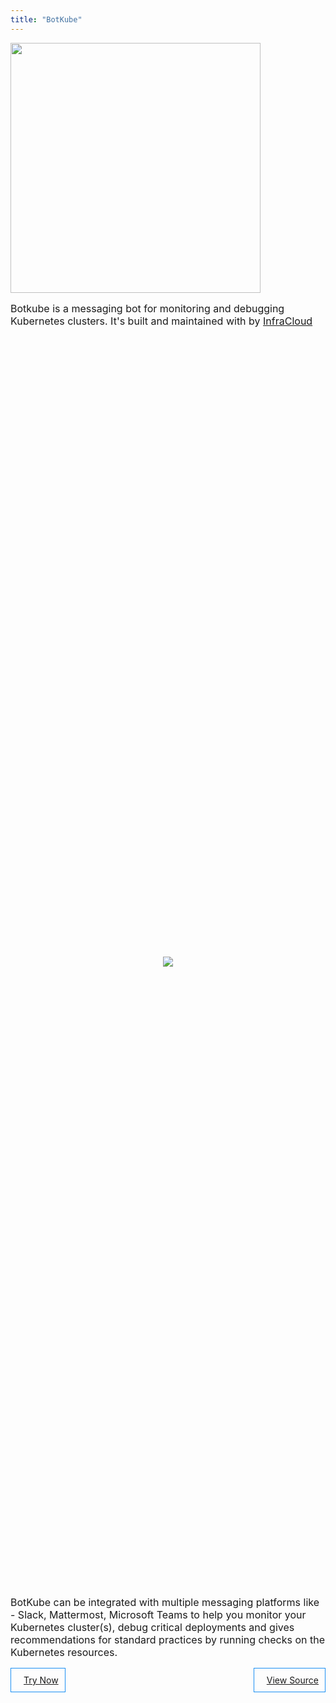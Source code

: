 ```yaml
---
title: "BotKube"
---
```

<style>

a.linkhighlight:hover {
  color: #ffffff;
}

a.linkhighlight {
  color: inherit;
}

a.linkhighlight:hover:after, a.linkhighlight:focus:after {
  width: 0 !important;
}

.desktoptitle {
  float: center;
}

.mobiletitle {
  display: none;
}

.centerimage {
  height: 50%;
  display: block;
  text-align:center;
  display:flex;
  justify-content: center;
  align-items: center;
}

.leftimage {
  width: 48%; float:left; display:inline-block;
}

.rightimage {
  width: 48%; float:right; display:inline-block;
}

.leftfeature {
  width: 48%; float:left; display:inline-block;
}

.centerfeature {
  width: 48%; float:center; display:inline-block;
}

.rightfeature {
  width: 48%; float:right; display:inline-block;
}

.lefttitle {
  float: left;
  border: 1px solid #1C90F3;
  padding: 10px;
}

.righttitle {
  float:right;
  border: 1px solid #1C90F3;
  padding: 10px;
}

.lefttitle i, .righttitle i {
  padding: 0 5px;
}

.lefttitle:hover, .righttitle:hover {
  background-color: #1C90F3;
  color: #ffffff;
  cursor: pointer;
}

.visibledesktop {
  overflow: auto;
  display: flex;
}

.visiblemobile {
  display: none;
}

.fitscreen {
  height: 100vh;
}

.fitscreenmargin {
    margin-top: 3%;
    margin-bottom: 3%;
}

#body-inner {
  margin-bottom: 0px !important;
}

#body .padding {
  padding-bottom: 1rem !important;
}

@media screen and (max-height: 780px) {
  .fitscreen {
    height: 100vh;
    margin-top: -40px;
  }

  .fitscreenmargin {
    margin-top: 1%;
    margin-bottom: 1%;
  }
}

@media screen and (max-width: 600px) {
  .fitscreen {
    height: auto;
    overflow: auto;
    display: block;
  }
  .desktoptitle {
    display: none;
  }
  .mobiletitle {
    display: block;
  }
  .centerimage {
    width: 100%;
    display: block;
    text-align:center;
    display:flex;
    justify-content: center;
    align-items: center;
  }
  .leftimage {
    width: 100%;
  }
  .rightimage {
    width: 100%;
  }
  .leftfeature {
    width: 100%;
  }
  .rightfeature {
    width: 100%;
  }
  .visibledesktop {
    display: none;
  }
  .visiblemobile {
    overflow: auto;
    display: block;
  }
}

</style>

<div class="fitscreen">
  <div class="mobiletitle">
  <a href="/"><img src="/images/botkube-title.jpg"></a>
  </div>
  <div class="desktoptitle">
    <a href="/"><img src="/images/botkube-title.jpg" width="400px" style="margin: auto;"></a>
  </div>
  <p style="font-size:16px;font-weight:400;" class="fitscreenmargin">
  Botkube is a messaging bot for monitoring and debugging Kubernetes clusters. It's built and maintained with <i class="fas fa-heart fa-fw"></i> by <a href="https://infracloud.io">InfraCloud</a>
  </p>
  <div class="centerimage">
    <img src="/images/botkube_multicluster.png" style="max-height:100%;max-width:100%;">
  </div>
  <div>
  <p style="font-size:16px;font-weight:400;" class="fitscreenmargin">
  BotKube can be integrated with multiple messaging platforms like - Slack, Mattermost, Microsoft Teams to help you monitor your Kubernetes cluster(s), debug critical deployments and gives recommendations for standard practices by running checks on the Kubernetes resources.
  </p>
  </div>

  <div>
    <div class="lefttitle">
      <a href="/installation" class="linkhighlight">
        <i class="fas fa-rocket"></i>
        Try Now
      </a>
    </div>
    <div class="righttitle">
      <a href="https://github.com/infracloudio/botkube" class="linkhighlight">
        <i class="fab fa-github"></i>
        View Source
      </a>
    </div>
  </div>
</div>


<h2>What can BotKube do?</h2>
<div class="visibledesktop">
  <div class="leftimage">
    <img src="/images/monitor.gif" style="border-radius:3%;">
  </div>
  <div class="rightimage">
    <h1>Monitor</h1>
    <ul>
      <li>BotKube watches Kubernetes resources and sends a notification to the channel if any event occurs for example a ImagePullBackOff error.</li>
      <li>You can customize the objects and level of events you want to get from Kubernetes cluster.</li>
      <li>You can turn on/off notifications simply by sending a message to @BotKube</li>
    </ul>
  </div>
</div>
<div class="visiblemobile">
  <div class="leftimage">
    <img src="/images/monitor.gif" style="border-radius:3%;">
  </div>
  <div class="rightimage">
    <h1>Monitor</h1>
    <ul>
      <li>BotKube watches Kubernetes resources and sends a notification to the channel if any event occurs for example a ImagePullBackOff error.</li>
      <li>You can customize the objects and level of events you want to get from Kubernetes cluster.</li>
      <li>You can turn on/off notifications simply by sending a message to @BotKube</li>
    </ul>
  </div>
</div>
<div class="visiblemobile">
  <div class="leftimage">
    <img src="/images/exec.gif" style="border-radius:2%;">
  </div>
  <div class="rightimage" style="padding-top:10%;">
    <h1>Debug</h1>
    <ul>
    <li>BotKube can execute kubectl commands on Kubernetes cluster without giving access to Kubeconfig or underlying infrastructure.</li>
    <li>With BotKube you can debug your deployment, services or anything about your cluster right from your messaging window ;) </li>
    <li>BotKube can talk to multiple clusters, you just need to deploy BotKube backend in each cluster with the same token. That's it! </li>
    </ul>
  </div>
</div>
<div class="visibledesktop">
  <div class="leftimage" style="padding-top:5%;">
    <h1>Debug</h1>
    <ul>
    <li>BotKube can execute kubectl commands on Kubernetes cluster without giving access to Kubeconfig or underlying infrastructure.</li>
    <li>With BotKube you can debug your deployment, services or anything about your cluster right from your messaging window ;) </li>
    <li>BotKube can talk to multiple clusters, you just need to deploy BotKube backend in each cluster with the same token. That's it! </li>
    </ul>
  </div>
  <div class="rightimage">
    <img src="/images/exec.gif" style="border-radius:2%;">
  </div>
</div>
<div style="overflow: auto;">
  <div class="leftimage">
    <img src="/images/checks.gif" style="border-radius:2%;">
  </div>
  <div class="rightimage">
    <h1>Run Checks</h1>
    <ul>
    <li>Some checks are built in but you can define and add additional checks for specific resources or events.</li>
    <li>Filters allow you to do more things for a specific event - such as adding a new message.</li>
    </ul>
  </div>
</div>

<center>
<h2>Features</h2>
<div style="overflow: auto;">
  <div class="leftfeature">
    <h4><i class="fas fa-fw fa-user-secret fa-fw"></i>
      Privacy
    </h4>
    The backend for the BotKube app runs in your Kubernetes cluster - thus you have complete control on your data and software.
  </div>
  <div class="rightfeature">
    <h4> <i class="fas fa-terminal fa-fw"> </i>
      Execute kubectl commands
    </h4>
    Same old Kubectl syntax - just a new interface. You do not have to learn anything new!
    Plus you can configure which Kubectl commands BotKube can executes. See <a href=/configuration>configuration</a> for details.
  </div>
</div>

<div style="overflow: auto;">
  <div class="leftfeature">
    <h4> <i class="fas fa-tasks fa-fw"> </i>
      Support for multiple interfaces
    </h4>
    Like Slack, BotKube can also be integrated with Mattermost, ElasticSearch and outgoing webhook. See <a href=/configuration>configuration</a> syntax for details.
  </div>
  <div class="rightfeature">
    <h4> <i class="fas fa-puzzle-piece"></i>
      Supports Custom Resources
    </h4>
    BotKube can monitor literally any Kubernetes resource including Custom Resource. This enables you to configure alerts on some interesting events like - certificate issue/expiry if you are using cert-manager or backup failure in case you are using backup tools like Velero or Kanister.
  </div>
</div>

<div style="overflow: auto;">
  <div class="leftfeature">
    <h4><i class="fas fa-cogs fa-fw"></i>
      Debug Anywhere, Anytime
    </h4>
    With @BotKube you can monitor and debug Kubernetes deployments from anywhere.
    Even while you are camping without a laptop, you can use Slack, Mattermost or MS Teams mobile app and get crucial information.
  </div>
  <div class="rightfeature">
    <h4> <i class="fas fa-cogs fa-fw"> </i>
	Easy to configure
    </h4>
    Get notifications about things that you really care for. You can configure events or objects or namespaces that you want to be informed about.
  </div>
</div>

<div style="overflow: auto;">
  <div class="leftfeature">
    <h4> <i class="fas fa-cloud fa-fw"> </i>
      Deploy on any Kubernetes cluster
    </h4>
    You can deploy BotKube backend on any Kubernetes cluster, whether it is Minikube or cloud managed Kubernetes or anything in between.
  </div>
  <div class="rightfeature">
    <h4> <i class="fas fa-plug fa-fw"> </i>
      Add custom filters
    </h4>
    It is very easy to write your own filters and registering them to FilterEngine. Follow <a href=/filters>this</a> guide to know more.
  </div>
</div>

<div style="overflow: auto;">
  <div class="leftfeature">
    <h4> <i class="fas fa-shield-alt fa-fw"> </i>
      Security
    </h4>
    By default BotKube uses a READONLY service account, you can customize this to your needs.
  </div>
  <div class="rightfeature">
    <h4><i class="fab fa-github"> </i>
      Open source
    </h4>
    BotKube backend is open source and we welcome your requirements and contributions.
  </div>
</div>

</center>

---

<center>
An open source project by <a href="https://infracloud.io"><img src="/images/infracloud-logo.png" height="30px" alt="InfraCloud" style="margin:auto; display:inline-block; vertical-align:middle;"></a>
</center>
